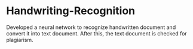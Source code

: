 # Handwriting-Recognition
Developed a neural network to recognize handwritten document and convert it into text document. After this, the text document is checked for plagiarism.
